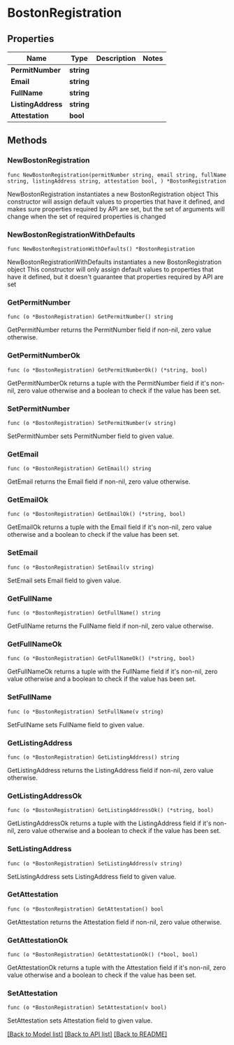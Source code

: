 # BostonRegistration

## Properties

Name | Type | Description | Notes
------------ | ------------- | ------------- | -------------
**PermitNumber** | **string** |  | 
**Email** | **string** |  | 
**FullName** | **string** |  | 
**ListingAddress** | **string** |  | 
**Attestation** | **bool** |  | 

## Methods

### NewBostonRegistration

`func NewBostonRegistration(permitNumber string, email string, fullName string, listingAddress string, attestation bool, ) *BostonRegistration`

NewBostonRegistration instantiates a new BostonRegistration object
This constructor will assign default values to properties that have it defined,
and makes sure properties required by API are set, but the set of arguments
will change when the set of required properties is changed

### NewBostonRegistrationWithDefaults

`func NewBostonRegistrationWithDefaults() *BostonRegistration`

NewBostonRegistrationWithDefaults instantiates a new BostonRegistration object
This constructor will only assign default values to properties that have it defined,
but it doesn't guarantee that properties required by API are set

### GetPermitNumber

`func (o *BostonRegistration) GetPermitNumber() string`

GetPermitNumber returns the PermitNumber field if non-nil, zero value otherwise.

### GetPermitNumberOk

`func (o *BostonRegistration) GetPermitNumberOk() (*string, bool)`

GetPermitNumberOk returns a tuple with the PermitNumber field if it's non-nil, zero value otherwise
and a boolean to check if the value has been set.

### SetPermitNumber

`func (o *BostonRegistration) SetPermitNumber(v string)`

SetPermitNumber sets PermitNumber field to given value.


### GetEmail

`func (o *BostonRegistration) GetEmail() string`

GetEmail returns the Email field if non-nil, zero value otherwise.

### GetEmailOk

`func (o *BostonRegistration) GetEmailOk() (*string, bool)`

GetEmailOk returns a tuple with the Email field if it's non-nil, zero value otherwise
and a boolean to check if the value has been set.

### SetEmail

`func (o *BostonRegistration) SetEmail(v string)`

SetEmail sets Email field to given value.


### GetFullName

`func (o *BostonRegistration) GetFullName() string`

GetFullName returns the FullName field if non-nil, zero value otherwise.

### GetFullNameOk

`func (o *BostonRegistration) GetFullNameOk() (*string, bool)`

GetFullNameOk returns a tuple with the FullName field if it's non-nil, zero value otherwise
and a boolean to check if the value has been set.

### SetFullName

`func (o *BostonRegistration) SetFullName(v string)`

SetFullName sets FullName field to given value.


### GetListingAddress

`func (o *BostonRegistration) GetListingAddress() string`

GetListingAddress returns the ListingAddress field if non-nil, zero value otherwise.

### GetListingAddressOk

`func (o *BostonRegistration) GetListingAddressOk() (*string, bool)`

GetListingAddressOk returns a tuple with the ListingAddress field if it's non-nil, zero value otherwise
and a boolean to check if the value has been set.

### SetListingAddress

`func (o *BostonRegistration) SetListingAddress(v string)`

SetListingAddress sets ListingAddress field to given value.


### GetAttestation

`func (o *BostonRegistration) GetAttestation() bool`

GetAttestation returns the Attestation field if non-nil, zero value otherwise.

### GetAttestationOk

`func (o *BostonRegistration) GetAttestationOk() (*bool, bool)`

GetAttestationOk returns a tuple with the Attestation field if it's non-nil, zero value otherwise
and a boolean to check if the value has been set.

### SetAttestation

`func (o *BostonRegistration) SetAttestation(v bool)`

SetAttestation sets Attestation field to given value.



[[Back to Model list]](../README.md#documentation-for-models) [[Back to API list]](../README.md#documentation-for-api-endpoints) [[Back to README]](../README.md)


